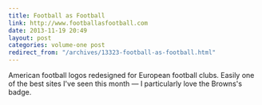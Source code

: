 ```yaml
---
title: Football as Football
link: http://www.footballasfootball.com
date: 2013-11-19 20:49
layout: post
categories: volume-one post
redirect_from: "/archives/13323-football-as-football.html"
---
```



American football logos redesigned for European football clubs. Easily one of the best sites I've seen this month &mdash; I particularly love the Browns's badge.
